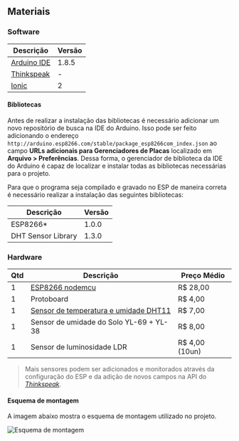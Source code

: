 ## Materiais

### Software

Descrição | Versão
------------ | -------------
[Arduino IDE](https://www.arduino.cc/)  |   1.8.5
[Thinkspeak](https://thingspeak.com/)   |   -
[Ionic](https://ionicframework.com/)    |   2 

#### Bibliotecas

Antes de realizar a instalação das bibliotecas é necessário adicionar um novo repositório de busca na IDE do Arduino. Isso pode ser feito adicionando o endereço `http://arduino.esp8266.com/stable/package_esp8266com_index.json` ao campo **URLs adicionais para Gerenciadores de Placas** localizado em **Arquivo > Preferências**. Dessa forma, o gerenciador de biblioteca da IDE do Arduino é capaz de localizar e instalar todas as bibliotecas necessárias para o projeto.

Para que o programa seja compilado e gravado no ESP de maneira correta é necessário realizar a instalação das seguintes bibliotecas:

Descrição | Versão
------------ | -------------
ESP8266*  |   1.0.0
DHT Sensor Library | 1.3.0

### Hardware

Qtd | Descrição | Preço Médio
------------ | ------------- | -------------
1   |   [ESP8266 nodemcu](https://www.filipeflop.com/blog/esp8266-nodemcu-como-programar/)  | R$ 28,00
1   |   Protoboard | R$ 4,00
1   |   [Sensor de temperatura e umidade DHT11](https://akizukidenshi.com/download/ds/aosong/DHT11.pdf) | R$ 7,00
1   |   Sensor de umidade do Solo YL-69 + YL-38| R$ 8,00
1   |   Sensor de luminosidade LDR | R$ 4,00 (10un)

> Mais sensores podem ser adicionados e monitorados através da configuração do ESP e da adição de novos campos na API do [*Thinkspeak*](https://thingspeak.com).

#### Esquema de montagem

A imagem abaixo mostra o esquema de montagem utilizado no projeto.

![Esquema de montagem](https://imgur.com/a/YpDsk)


